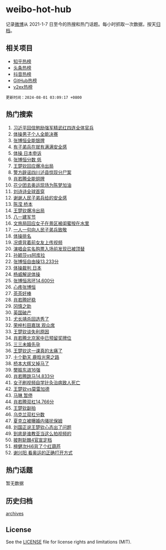 # weibo-hot-hub

记录[微博](https://www.weibo.com)从 2021-1-7 日至今的热搜和热门话题。每小时抓取一次数据，按天[归档](archives)。

## 相关项目

- [知乎热榜](https://github.com/lonnyzhang423/zhihu-hot-hub)
- [头条热榜](https://github.com/lonnyzhang423/toutiao-hot-hub)
- [抖音热榜](https://github.com/lonnyzhang423/douyin-hot-hub)
- [GitHub热榜](https://github.com/lonnyzhang423/github-hot-hub)
- [v2ex热榜](https://github.com/lonnyzhang423/v2ex-hot-hub)


`更新时间：2024-08-01 03:09:17 +0800`

## 热门搜索

1. [习近平回信勉励强军精武红四连全体官兵](https://m.weibo.cn/search?containerid=100103type%3D1%26t%3D10%26q%3D%23%E4%B9%A0%E8%BF%91%E5%B9%B3%E5%9B%9E%E4%BF%A1%E5%8B%89%E5%8A%B1%E5%BC%BA%E5%86%9B%E7%B2%BE%E6%AD%A6%E7%BA%A2%E5%9B%9B%E8%BF%9E%E5%85%A8%E4%BD%93%E5%AE%98%E5%85%B5%23&stream_entry_id=51&isnewpage=1&extparam=seat%3D1%26cate%3D10103%26q%3D%2523%25E4%25B9%25A0%25E8%25BF%2591%25E5%25B9%25B3%25E5%259B%259E%25E4%25BF%25A1%25E5%258B%2589%25E5%258A%25B1%25E5%25BC%25BA%25E5%2586%259B%25E7%25B2%25BE%25E6%25AD%25A6%25E7%25BA%25A2%25E5%259B%259B%25E8%25BF%259E%25E5%2585%25A8%25E4%25BD%2593%25E5%25AE%2598%25E5%2585%25B5%2523%26filter_type%3Drealtimehot%26dgr%3D0%26stream_entry_id%3D51%26c_type%3D51%26pos%3D0%26display_time%3D1722452956%26pre_seqid%3D1722452956655013550212)
1. [体操男子个人全能决赛](https://m.weibo.cn/search?containerid=100103type%3D1%26t%3D10%26q%3D%23%E4%BD%93%E6%93%8D%E7%94%B7%E5%AD%90%E4%B8%AA%E4%BA%BA%E5%85%A8%E8%83%BD%E5%86%B3%E8%B5%9B%23&stream_entry_id=31&isnewpage=1&extparam=seat%3D1%26cate%3D5001%26q%3D%2523%25E4%25BD%2593%25E6%2593%258D%25E7%2594%25B7%25E5%25AD%2590%25E4%25B8%25AA%25E4%25BA%25BA%25E5%2585%25A8%25E8%2583%25BD%25E5%2586%25B3%25E8%25B5%259B%2523%26dgr%3D0%26stream_entry_id%3D31%26band_rank%3D1%26c_type%3D31%26realpos%3D1%26filter_type%3Drealtimehot%26lcate%3D5001%26flag%3D16%26pos%3D0%26display_time%3D1722452956%26pre_seqid%3D1722452956655013550212)
1. [张博恒全能银牌](https://m.weibo.cn/search?containerid=100103type%3D1%26t%3D10%26q%3D%23%E5%BC%A0%E5%8D%9A%E6%81%92%E5%85%A8%E8%83%BD%E9%93%B6%E7%89%8C%23&stream_entry_id=31&isnewpage=1&extparam=seat%3D1%26cate%3D5001%26q%3D%2523%25E5%25BC%25A0%25E5%258D%259A%25E6%2581%2592%25E5%2585%25A8%25E8%2583%25BD%25E9%2593%25B6%25E7%2589%258C%2523%26dgr%3D0%26stream_entry_id%3D31%26band_rank%3D2%26c_type%3D31%26realpos%3D2%26filter_type%3Drealtimehot%26lcate%3D5001%26flag%3D1%26pos%3D1%26display_time%3D1722452956%26pre_seqid%3D1722452956655013550212)
1. [有子弟兵在就有满满安全感](https://m.weibo.cn/search?containerid=100103type%3D1%26t%3D10%26q%3D%23%E6%9C%89%E5%AD%90%E5%BC%9F%E5%85%B5%E5%9C%A8%E5%B0%B1%E6%9C%89%E6%BB%A1%E6%BB%A1%E5%AE%89%E5%85%A8%E6%84%9F%23&stream_entry_id=31&isnewpage=1&extparam=seat%3D1%26cate%3D5001%26q%3D%2523%25E6%259C%2589%25E5%25AD%2590%25E5%25BC%259F%25E5%2585%25B5%25E5%259C%25A8%25E5%25B0%25B1%25E6%259C%2589%25E6%25BB%25A1%25E6%25BB%25A1%25E5%25AE%2589%25E5%2585%25A8%25E6%2584%259F%2523%26dgr%3D0%26stream_entry_id%3D31%26band_rank%3D3%26c_type%3D31%26realpos%3D3%26filter_type%3Drealtimehot%26lcate%3D5001%26flag%3D0%26pos%3D2%26display_time%3D1722452956%26pre_seqid%3D1722452956655013550212)
1. [体操 日本申诉](https://m.weibo.cn/search?containerid=100103type%3D1%26t%3D10%26q%3D%E4%BD%93%E6%93%8D+%E6%97%A5%E6%9C%AC%E7%94%B3%E8%AF%89&stream_entry_id=31&isnewpage=1&extparam=seat%3D1%26cate%3D5001%26q%3D%25E4%25BD%2593%25E6%2593%258D%2520%25E6%2597%25A5%25E6%259C%25AC%25E7%2594%25B3%25E8%25AF%2589%26dgr%3D0%26stream_entry_id%3D31%26band_rank%3D4%26c_type%3D31%26realpos%3D4%26filter_type%3Drealtimehot%26lcate%3D5001%26flag%3D2%26pos%3D3%26display_time%3D1722452956%26pre_seqid%3D1722452956655013550212)
1. [张博恒分数 低](https://m.weibo.cn/search?containerid=100103type%3D1%26t%3D10%26q%3D%E5%BC%A0%E5%8D%9A%E6%81%92%E5%88%86%E6%95%B0+%E4%BD%8E&stream_entry_id=31&isnewpage=1&extparam=seat%3D1%26cate%3D5001%26q%3D%25E5%25BC%25A0%25E5%258D%259A%25E6%2581%2592%25E5%2588%2586%25E6%2595%25B0%2520%25E4%25BD%258E%26dgr%3D0%26stream_entry_id%3D31%26band_rank%3D5%26c_type%3D31%26realpos%3D5%26filter_type%3Drealtimehot%26lcate%3D5001%26flag%3D1%26pos%3D4%26display_time%3D1722452956%26pre_seqid%3D1722452956655013550212)
1. [王楚钦回应爆冷出局](https://m.weibo.cn/search?containerid=100103type%3D1%26t%3D10%26q%3D%23%E7%8E%8B%E6%A5%9A%E9%92%A6%E5%9B%9E%E5%BA%94%E7%88%86%E5%86%B7%E5%87%BA%E5%B1%80%23&stream_entry_id=31&isnewpage=1&extparam=seat%3D1%26cate%3D5001%26q%3D%2523%25E7%258E%258B%25E6%25A5%259A%25E9%2592%25A6%25E5%259B%259E%25E5%25BA%2594%25E7%2588%2586%25E5%2586%25B7%25E5%2587%25BA%25E5%25B1%2580%2523%26dgr%3D0%26stream_entry_id%3D31%26band_rank%3D6%26c_type%3D31%26realpos%3D6%26filter_type%3Drealtimehot%26lcate%3D5001%26flag%3D16%26pos%3D5%26display_time%3D1722452956%26pre_seqid%3D1722452956655013550212)
1. [警方辟谣四川泸县惊现分尸案](https://m.weibo.cn/search?containerid=100103type%3D1%26t%3D10%26q%3D%23%E8%AD%A6%E6%96%B9%E8%BE%9F%E8%B0%A3%E5%9B%9B%E5%B7%9D%E6%B3%B8%E5%8E%BF%E6%83%8A%E7%8E%B0%E5%88%86%E5%B0%B8%E6%A1%88%23&stream_entry_id=31&isnewpage=1&extparam=seat%3D1%26cate%3D5001%26q%3D%2523%25E8%25AD%25A6%25E6%2596%25B9%25E8%25BE%259F%25E8%25B0%25A3%25E5%259B%259B%25E5%25B7%259D%25E6%25B3%25B8%25E5%258E%25BF%25E6%2583%258A%25E7%258E%25B0%25E5%2588%2586%25E5%25B0%25B8%25E6%25A1%2588%2523%26pos%3D6%26stream_entry_id%3D31%26band_rank%3D7%26adid%3D248664%26c_type%3D31%26is_ad_pos%3D1%26dgr%3D0%26lcate%3D5001%26filter_type%3Drealtimehot%26display_time%3D1722452956%26pre_seqid%3D1722452956655013550212)
1. [肖若腾全能铜牌](https://m.weibo.cn/search?containerid=100103type%3D1%26t%3D10%26q%3D%23%E8%82%96%E8%8B%A5%E8%85%BE%E5%85%A8%E8%83%BD%E9%93%9C%E7%89%8C%23&stream_entry_id=31&isnewpage=1&extparam=seat%3D1%26cate%3D5001%26q%3D%2523%25E8%2582%2596%25E8%258B%25A5%25E8%2585%25BE%25E5%2585%25A8%25E8%2583%25BD%25E9%2593%259C%25E7%2589%258C%2523%26dgr%3D0%26stream_entry_id%3D31%26band_rank%3D7%26c_type%3D31%26realpos%3D7%26filter_type%3Drealtimehot%26lcate%3D5001%26flag%3D1%26pos%3D7%26display_time%3D1722452956%26pre_seqid%3D1722452956655013550212)
1. [花少团去奥运现场为陈梦加油](https://m.weibo.cn/search?containerid=100103type%3D1%26t%3D10%26q%3D%23%E8%8A%B1%E5%B0%91%E5%9B%A2%E5%8E%BB%E5%A5%A5%E8%BF%90%E7%8E%B0%E5%9C%BA%E4%B8%BA%E9%99%88%E6%A2%A6%E5%8A%A0%E6%B2%B9%23&stream_entry_id=31&isnewpage=1&extparam=seat%3D1%26cate%3D5001%26q%3D%2523%25E8%258A%25B1%25E5%25B0%2591%25E5%259B%25A2%25E5%258E%25BB%25E5%25A5%25A5%25E8%25BF%2590%25E7%258E%25B0%25E5%259C%25BA%25E4%25B8%25BA%25E9%2599%2588%25E6%25A2%25A6%25E5%258A%25A0%25E6%25B2%25B9%2523%26dgr%3D0%26stream_entry_id%3D31%26band_rank%3D8%26c_type%3D31%26realpos%3D8%26filter_type%3Drealtimehot%26lcate%3D5001%26flag%3D2%26pos%3D8%26display_time%3D1722452956%26pre_seqid%3D1722452956655013550212)
1. [刘诗诗全球首穿](https://m.weibo.cn/search?containerid=100103type%3D1%26t%3D10%26q%3D%23%E5%88%98%E8%AF%97%E8%AF%97%E5%85%A8%E7%90%83%E9%A6%96%E7%A9%BF%23&stream_entry_id=31&isnewpage=1&extparam=seat%3D1%26cate%3D5001%26q%3D%2523%25E5%2588%2598%25E8%25AF%2597%25E8%25AF%2597%25E5%2585%25A8%25E7%2590%2583%25E9%25A6%2596%25E7%25A9%25BF%2523%26dgr%3D0%26stream_entry_id%3D31%26band_rank%3D9%26c_type%3D31%26realpos%3D9%26filter_type%3Drealtimehot%26lcate%3D5001%26flag%3D0%26pos%3D9%26display_time%3D1722452956%26pre_seqid%3D1722452956655013550212)
1. [谢谢人民子弟兵给的安全感](https://m.weibo.cn/search?containerid=100103type%3D1%26t%3D10%26q%3D%23%E8%B0%A2%E8%B0%A2%E4%BA%BA%E6%B0%91%E5%AD%90%E5%BC%9F%E5%85%B5%E7%BB%99%E7%9A%84%E5%AE%89%E5%85%A8%E6%84%9F%23&stream_entry_id=31&isnewpage=1&extparam=seat%3D1%26cate%3D5001%26q%3D%2523%25E8%25B0%25A2%25E8%25B0%25A2%25E4%25BA%25BA%25E6%25B0%2591%25E5%25AD%2590%25E5%25BC%259F%25E5%2585%25B5%25E7%25BB%2599%25E7%259A%2584%25E5%25AE%2589%25E5%2585%25A8%25E6%2584%259F%2523%26dgr%3D0%26stream_entry_id%3D31%26band_rank%3D10%26c_type%3D31%26realpos%3D10%26filter_type%3Drealtimehot%26lcate%3D5001%26flag%3D1%26pos%3D10%26display_time%3D1722452956%26pre_seqid%3D1722452956655013550212)
1. [陈滢 桥本](https://m.weibo.cn/search?containerid=100103type%3D1%26t%3D10%26q%3D%E9%99%88%E6%BB%A2+%E6%A1%A5%E6%9C%AC&stream_entry_id=31&isnewpage=1&extparam=seat%3D1%26cate%3D5001%26q%3D%25E9%2599%2588%25E6%25BB%25A2%2520%25E6%25A1%25A5%25E6%259C%25AC%26dgr%3D0%26stream_entry_id%3D31%26band_rank%3D11%26c_type%3D31%26realpos%3D11%26filter_type%3Drealtimehot%26lcate%3D5001%26flag%3D2%26pos%3D11%26display_time%3D1722452956%26pre_seqid%3D1722452956655013550212)
1. [王楚钦爆冷出局](https://m.weibo.cn/search?containerid=100103type%3D1%26t%3D10%26q%3D%23%E7%8E%8B%E6%A5%9A%E9%92%A6%E7%88%86%E5%86%B7%E5%87%BA%E5%B1%80%23&stream_entry_id=31&isnewpage=1&extparam=seat%3D1%26cate%3D5001%26q%3D%2523%25E7%258E%258B%25E6%25A5%259A%25E9%2592%25A6%25E7%2588%2586%25E5%2586%25B7%25E5%2587%25BA%25E5%25B1%2580%2523%26dgr%3D0%26stream_entry_id%3D31%26band_rank%3D12%26c_type%3D31%26realpos%3D12%26filter_type%3Drealtimehot%26lcate%3D5001%26flag%3D0%26pos%3D12%26display_time%3D1722452956%26pre_seqid%3D1722452956655013550212)
1. [八一建军节](https://m.weibo.cn/search?containerid=100103type%3D1%26t%3D10%26q%3D%23%E5%85%AB%E4%B8%80%E5%BB%BA%E5%86%9B%E8%8A%82%23&stream_entry_id=31&isnewpage=1&extparam=seat%3D1%26cate%3D5001%26q%3D%2523%25E5%2585%25AB%25E4%25B8%2580%25E5%25BB%25BA%25E5%2586%259B%25E8%258A%2582%2523%26dgr%3D0%26stream_entry_id%3D31%26band_rank%3D13%26c_type%3D31%26realpos%3D13%26filter_type%3Drealtimehot%26lcate%3D5001%26flag%3D0%26pos%3D13%26display_time%3D1722452956%26pre_seqid%3D1722452956655013550212)
1. [文旅局回应女子在景区被闺蜜按在水里](https://m.weibo.cn/search?containerid=100103type%3D1%26t%3D10%26q%3D%23%E6%96%87%E6%97%85%E5%B1%80%E5%9B%9E%E5%BA%94%E5%A5%B3%E5%AD%90%E5%9C%A8%E6%99%AF%E5%8C%BA%E8%A2%AB%E9%97%BA%E8%9C%9C%E6%8C%89%E5%9C%A8%E6%B0%B4%E9%87%8C%23&stream_entry_id=31&isnewpage=1&extparam=seat%3D1%26cate%3D5001%26q%3D%2523%25E6%2596%2587%25E6%2597%2585%25E5%25B1%2580%25E5%259B%259E%25E5%25BA%2594%25E5%25A5%25B3%25E5%25AD%2590%25E5%259C%25A8%25E6%2599%25AF%25E5%258C%25BA%25E8%25A2%25AB%25E9%2597%25BA%25E8%259C%259C%25E6%258C%2589%25E5%259C%25A8%25E6%25B0%25B4%25E9%2587%258C%2523%26dgr%3D0%26stream_entry_id%3D31%26band_rank%3D14%26c_type%3D31%26realpos%3D14%26filter_type%3Drealtimehot%26lcate%3D5001%26flag%3D0%26pos%3D14%26display_time%3D1722452956%26pre_seqid%3D1722452956655013550212)
1. [一人一句向人民子弟兵致敬](https://m.weibo.cn/search?containerid=100103type%3D1%26t%3D10%26q%3D%23%E4%B8%80%E4%BA%BA%E4%B8%80%E5%8F%A5%E5%90%91%E4%BA%BA%E6%B0%91%E5%AD%90%E5%BC%9F%E5%85%B5%E8%87%B4%E6%95%AC%23&stream_entry_id=31&isnewpage=1&extparam=seat%3D1%26cate%3D5001%26q%3D%2523%25E4%25B8%2580%25E4%25BA%25BA%25E4%25B8%2580%25E5%258F%25A5%25E5%2590%2591%25E4%25BA%25BA%25E6%25B0%2591%25E5%25AD%2590%25E5%25BC%259F%25E5%2585%25B5%25E8%2587%25B4%25E6%2595%25AC%2523%26dgr%3D0%26stream_entry_id%3D31%26band_rank%3D15%26c_type%3D31%26realpos%3D15%26filter_type%3Drealtimehot%26lcate%3D5001%26flag%3D0%26pos%3D15%26display_time%3D1722452956%26pre_seqid%3D1722452956655013550212)
1. [体操排名](https://m.weibo.cn/search?containerid=100103type%3D1%26t%3D10%26q%3D%E4%BD%93%E6%93%8D%E6%8E%92%E5%90%8D&stream_entry_id=31&isnewpage=1&extparam=seat%3D1%26cate%3D5001%26q%3D%25E4%25BD%2593%25E6%2593%258D%25E6%258E%2592%25E5%2590%258D%26dgr%3D0%26stream_entry_id%3D31%26band_rank%3D16%26c_type%3D31%26realpos%3D16%26filter_type%3Drealtimehot%26lcate%3D5001%26flag%3D1%26pos%3D16%26display_time%3D1722452956%26pre_seqid%3D1722452956655013550212)
1. [况盛背着前女友上传视频](https://m.weibo.cn/search?containerid=100103type%3D1%26t%3D10%26q%3D%23%E5%86%B5%E7%9B%9B%E8%83%8C%E7%9D%80%E5%89%8D%E5%A5%B3%E5%8F%8B%E4%B8%8A%E4%BC%A0%E8%A7%86%E9%A2%91%23&stream_entry_id=31&isnewpage=1&extparam=seat%3D1%26cate%3D5001%26q%3D%2523%25E5%2586%25B5%25E7%259B%259B%25E8%2583%258C%25E7%259D%2580%25E5%2589%258D%25E5%25A5%25B3%25E5%258F%258B%25E4%25B8%258A%25E4%25BC%25A0%25E8%25A7%2586%25E9%25A2%2591%2523%26dgr%3D0%26stream_entry_id%3D31%26band_rank%3D17%26c_type%3D31%26realpos%3D17%26filter_type%3Drealtimehot%26lcate%3D5001%26flag%3D1%26pos%3D17%26display_time%3D1722452956%26pre_seqid%3D1722452956655013550212)
1. [演唱会实名购票入场前发现已被顶替](https://m.weibo.cn/search?containerid=100103type%3D1%26t%3D10%26q%3D%23%E6%BC%94%E5%94%B1%E4%BC%9A%E5%AE%9E%E5%90%8D%E8%B4%AD%E7%A5%A8%E5%85%A5%E5%9C%BA%E5%89%8D%E5%8F%91%E7%8E%B0%E5%B7%B2%E8%A2%AB%E9%A1%B6%E6%9B%BF%23&stream_entry_id=31&isnewpage=1&extparam=seat%3D1%26cate%3D5001%26q%3D%2523%25E6%25BC%2594%25E5%2594%25B1%25E4%25BC%259A%25E5%25AE%259E%25E5%2590%258D%25E8%25B4%25AD%25E7%25A5%25A8%25E5%2585%25A5%25E5%259C%25BA%25E5%2589%258D%25E5%258F%2591%25E7%258E%25B0%25E5%25B7%25B2%25E8%25A2%25AB%25E9%25A1%25B6%25E6%259B%25BF%2523%26dgr%3D0%26stream_entry_id%3D31%26band_rank%3D18%26c_type%3D31%26realpos%3D18%26filter_type%3Drealtimehot%26lcate%3D5001%26flag%3D0%26pos%3D18%26display_time%3D1722452956%26pre_seqid%3D1722452956655013550212)
1. [孙颖莎vs阿库拉](https://m.weibo.cn/search?containerid=100103type%3D1%26t%3D10%26q%3D%23%E5%AD%99%E9%A2%96%E8%8E%8Evs%E9%98%BF%E5%BA%93%E6%8B%89%23&stream_entry_id=31&isnewpage=1&extparam=seat%3D1%26cate%3D5001%26q%3D%2523%25E5%25AD%2599%25E9%25A2%2596%25E8%258E%258Evs%25E9%2598%25BF%25E5%25BA%2593%25E6%258B%2589%2523%26dgr%3D0%26stream_entry_id%3D31%26band_rank%3D19%26c_type%3D31%26realpos%3D19%26filter_type%3Drealtimehot%26lcate%3D5001%26flag%3D1%26pos%3D19%26display_time%3D1722452956%26pre_seqid%3D1722452956655013550212)
1. [张博恒自由操13.233分](https://m.weibo.cn/search?containerid=100103type%3D1%26t%3D10%26q%3D%23%E5%BC%A0%E5%8D%9A%E6%81%92%E8%87%AA%E7%94%B1%E6%93%8D13.233%E5%88%86%23&stream_entry_id=31&isnewpage=1&extparam=seat%3D1%26cate%3D5001%26q%3D%2523%25E5%25BC%25A0%25E5%258D%259A%25E6%2581%2592%25E8%2587%25AA%25E7%2594%25B1%25E6%2593%258D13.233%25E5%2588%2586%2523%26dgr%3D0%26stream_entry_id%3D31%26band_rank%3D20%26c_type%3D31%26realpos%3D20%26filter_type%3Drealtimehot%26lcate%3D5001%26flag%3D0%26pos%3D20%26display_time%3D1722452956%26pre_seqid%3D1722452956655013550212)
1. [体操裁判 日本](https://m.weibo.cn/search?containerid=100103type%3D1%26t%3D10%26q%3D%E4%BD%93%E6%93%8D%E8%A3%81%E5%88%A4+%E6%97%A5%E6%9C%AC&stream_entry_id=31&isnewpage=1&extparam=seat%3D1%26cate%3D5001%26q%3D%25E4%25BD%2593%25E6%2593%258D%25E8%25A3%2581%25E5%2588%25A4%2520%25E6%2597%25A5%25E6%259C%25AC%26dgr%3D0%26stream_entry_id%3D31%26band_rank%3D21%26c_type%3D31%26realpos%3D21%26filter_type%3Drealtimehot%26lcate%3D5001%26flag%3D1%26pos%3D21%26display_time%3D1722452956%26pre_seqid%3D1722452956655013550212)
1. [杨威解说体操](https://m.weibo.cn/search?containerid=100103type%3D1%26t%3D10%26q%3D%23%E6%9D%A8%E5%A8%81%E8%A7%A3%E8%AF%B4%E4%BD%93%E6%93%8D%23&stream_entry_id=31&isnewpage=1&extparam=seat%3D1%26cate%3D5001%26q%3D%2523%25E6%259D%25A8%25E5%25A8%2581%25E8%25A7%25A3%25E8%25AF%25B4%25E4%25BD%2593%25E6%2593%258D%2523%26dgr%3D0%26stream_entry_id%3D31%26band_rank%3D22%26c_type%3D31%26realpos%3D22%26filter_type%3Drealtimehot%26lcate%3D5001%26flag%3D1%26pos%3D22%26display_time%3D1722452956%26pre_seqid%3D1722452956655013550212)
1. [张博恒吊环14.600分](https://m.weibo.cn/search?containerid=100103type%3D1%26t%3D10%26q%3D%23%E5%BC%A0%E5%8D%9A%E6%81%92%E5%90%8A%E7%8E%AF14.600%E5%88%86%23&stream_entry_id=31&isnewpage=1&extparam=seat%3D1%26cate%3D5001%26q%3D%2523%25E5%25BC%25A0%25E5%258D%259A%25E6%2581%2592%25E5%2590%258A%25E7%258E%25AF14.600%25E5%2588%2586%2523%26dgr%3D0%26stream_entry_id%3D31%26band_rank%3D23%26c_type%3D31%26realpos%3D23%26filter_type%3Drealtimehot%26lcate%3D5001%26flag%3D0%26pos%3D23%26display_time%3D1722452956%26pre_seqid%3D1722452956655013550212)
1. [心疼张博恒](https://m.weibo.cn/search?containerid=100103type%3D1%26t%3D10%26q%3D%23%E5%BF%83%E7%96%BC%E5%BC%A0%E5%8D%9A%E6%81%92%23&stream_entry_id=31&isnewpage=1&extparam=seat%3D1%26cate%3D5001%26q%3D%2523%25E5%25BF%2583%25E7%2596%25BC%25E5%25BC%25A0%25E5%258D%259A%25E6%2581%2592%2523%26dgr%3D0%26stream_entry_id%3D31%26band_rank%3D24%26c_type%3D31%26realpos%3D24%26filter_type%3Drealtimehot%26lcate%3D5001%26flag%3D0%26pos%3D24%26display_time%3D1722452956%26pre_seqid%3D1722452956655013550212)
1. [茶茶好棒](https://m.weibo.cn/search?containerid=100103type%3D1%26t%3D10%26q%3D%E8%8C%B6%E8%8C%B6%E5%A5%BD%E6%A3%92&stream_entry_id=31&isnewpage=1&extparam=seat%3D1%26cate%3D5001%26q%3D%25E8%258C%25B6%25E8%258C%25B6%25E5%25A5%25BD%25E6%25A3%2592%26dgr%3D0%26stream_entry_id%3D31%26band_rank%3D25%26c_type%3D31%26realpos%3D25%26filter_type%3Drealtimehot%26lcate%3D5001%26flag%3D1%26pos%3D25%26display_time%3D1722452956%26pre_seqid%3D1722452956655013550212)
1. [肖若腾好稳](https://m.weibo.cn/search?containerid=100103type%3D1%26t%3D10%26q%3D%23%E8%82%96%E8%8B%A5%E8%85%BE%E5%A5%BD%E7%A8%B3%23&stream_entry_id=31&isnewpage=1&extparam=seat%3D1%26cate%3D5001%26q%3D%2523%25E8%2582%2596%25E8%258B%25A5%25E8%2585%25BE%25E5%25A5%25BD%25E7%25A8%25B3%2523%26dgr%3D0%26stream_entry_id%3D31%26band_rank%3D26%26c_type%3D31%26realpos%3D26%26filter_type%3Drealtimehot%26lcate%3D5001%26flag%3D0%26pos%3D26%26display_time%3D1722452956%26pre_seqid%3D1722452956655013550212)
1. [冈慎之助](https://m.weibo.cn/search?containerid=100103type%3D1%26t%3D10%26q%3D%E5%86%88%E6%85%8E%E4%B9%8B%E5%8A%A9&stream_entry_id=31&isnewpage=1&extparam=seat%3D1%26cate%3D5001%26q%3D%25E5%2586%2588%25E6%2585%258E%25E4%25B9%258B%25E5%258A%25A9%26dgr%3D0%26stream_entry_id%3D31%26band_rank%3D27%26c_type%3D31%26realpos%3D27%26filter_type%3Drealtimehot%26lcate%3D5001%26flag%3D1%26pos%3D27%26display_time%3D1722452956%26pre_seqid%3D1722452956655013550212)
1. [英国破产](https://m.weibo.cn/search?containerid=100103type%3D1%26t%3D10%26q%3D%E8%8B%B1%E5%9B%BD%E7%A0%B4%E4%BA%A7&stream_entry_id=31&isnewpage=1&extparam=seat%3D1%26cate%3D5001%26q%3D%25E8%258B%25B1%25E5%259B%25BD%25E7%25A0%25B4%25E4%25BA%25A7%26dgr%3D0%26stream_entry_id%3D31%26band_rank%3D28%26c_type%3D31%26realpos%3D28%26filter_type%3Drealtimehot%26lcate%3D5001%26flag%3D1%26pos%3D28%26display_time%3D1722452956%26pre_seqid%3D1722452956655013550212)
1. [尤长靖杀回选秀了](https://m.weibo.cn/search?containerid=100103type%3D1%26t%3D10%26q%3D%23%E5%B0%A4%E9%95%BF%E9%9D%96%E6%9D%80%E5%9B%9E%E9%80%89%E7%A7%80%E4%BA%86%23&stream_entry_id=31&isnewpage=1&extparam=seat%3D1%26cate%3D5001%26q%3D%2523%25E5%25B0%25A4%25E9%2595%25BF%25E9%259D%2596%25E6%259D%2580%25E5%259B%259E%25E9%2580%2589%25E7%25A7%2580%25E4%25BA%2586%2523%26dgr%3D0%26stream_entry_id%3D31%26band_rank%3D29%26c_type%3D31%26realpos%3D29%26filter_type%3Drealtimehot%26lcate%3D5001%26flag%3D0%26pos%3D29%26display_time%3D1722452956%26pre_seqid%3D1722452956655013550212)
1. [荣梓杉田嘉瑞 观众席](https://m.weibo.cn/search?containerid=100103type%3D1%26t%3D10%26q%3D%E8%8D%A3%E6%A2%93%E6%9D%89%E7%94%B0%E5%98%89%E7%91%9E+%E8%A7%82%E4%BC%97%E5%B8%AD&stream_entry_id=31&isnewpage=1&extparam=seat%3D1%26cate%3D5001%26q%3D%25E8%258D%25A3%25E6%25A2%2593%25E6%259D%2589%25E7%2594%25B0%25E5%2598%2589%25E7%2591%259E%2520%25E8%25A7%2582%25E4%25BC%2597%25E5%25B8%25AD%26dgr%3D0%26stream_entry_id%3D31%26band_rank%3D30%26c_type%3D31%26realpos%3D30%26filter_type%3Drealtimehot%26lcate%3D5001%26flag%3D0%26pos%3D30%26display_time%3D1722452956%26pre_seqid%3D1722452956655013550212)
1. [王楚钦谈失利原因](https://m.weibo.cn/search?containerid=100103type%3D1%26t%3D10%26q%3D%23%E7%8E%8B%E6%A5%9A%E9%92%A6%E8%B0%88%E5%A4%B1%E5%88%A9%E5%8E%9F%E5%9B%A0%23&stream_entry_id=31&isnewpage=1&extparam=seat%3D1%26cate%3D5001%26q%3D%2523%25E7%258E%258B%25E6%25A5%259A%25E9%2592%25A6%25E8%25B0%2588%25E5%25A4%25B1%25E5%2588%25A9%25E5%258E%259F%25E5%259B%25A0%2523%26dgr%3D0%26stream_entry_id%3D31%26band_rank%3D31%26c_type%3D31%26realpos%3D31%26filter_type%3Drealtimehot%26lcate%3D5001%26flag%3D0%26pos%3D31%26display_time%3D1722452956%26pre_seqid%3D1722452956655013550212)
1. [肖若腾北京家中已预留奖牌位](https://m.weibo.cn/search?containerid=100103type%3D1%26t%3D10%26q%3D%23%E8%82%96%E8%8B%A5%E8%85%BE%E5%8C%97%E4%BA%AC%E5%AE%B6%E4%B8%AD%E5%B7%B2%E9%A2%84%E7%95%99%E5%A5%96%E7%89%8C%E4%BD%8D%23&stream_entry_id=31&isnewpage=1&extparam=seat%3D1%26cate%3D5001%26q%3D%2523%25E8%2582%2596%25E8%258B%25A5%25E8%2585%25BE%25E5%258C%2597%25E4%25BA%25AC%25E5%25AE%25B6%25E4%25B8%25AD%25E5%25B7%25B2%25E9%25A2%2584%25E7%2595%2599%25E5%25A5%2596%25E7%2589%258C%25E4%25BD%258D%2523%26dgr%3D0%26stream_entry_id%3D31%26band_rank%3D32%26c_type%3D31%26realpos%3D32%26filter_type%3Drealtimehot%26lcate%3D5001%26flag%3D1%26pos%3D32%26display_time%3D1722452956%26pre_seqid%3D1722452956655013550212)
1. [三三未婚先孕](https://m.weibo.cn/search?containerid=100103type%3D1%26t%3D10%26q%3D%23%E4%B8%89%E4%B8%89%E6%9C%AA%E5%A9%9A%E5%85%88%E5%AD%95%23&stream_entry_id=31&isnewpage=1&extparam=seat%3D1%26cate%3D5001%26q%3D%2523%25E4%25B8%2589%25E4%25B8%2589%25E6%259C%25AA%25E5%25A9%259A%25E5%2585%2588%25E5%25AD%2595%2523%26dgr%3D0%26stream_entry_id%3D31%26band_rank%3D33%26c_type%3D31%26realpos%3D33%26filter_type%3Drealtimehot%26lcate%3D5001%26flag%3D0%26pos%3D33%26display_time%3D1722452956%26pre_seqid%3D1722452956655013550212)
1. [王楚钦这一课真的太痛了](https://m.weibo.cn/search?containerid=100103type%3D1%26t%3D10%26q%3D%E7%8E%8B%E6%A5%9A%E9%92%A6%E8%BF%99%E4%B8%80%E8%AF%BE%E7%9C%9F%E7%9A%84%E5%A4%AA%E7%97%9B%E4%BA%86&stream_entry_id=31&isnewpage=1&extparam=seat%3D1%26cate%3D5001%26q%3D%25E7%258E%258B%25E6%25A5%259A%25E9%2592%25A6%25E8%25BF%2599%25E4%25B8%2580%25E8%25AF%25BE%25E7%259C%259F%25E7%259A%2584%25E5%25A4%25AA%25E7%2597%259B%25E4%25BA%2586%26dgr%3D0%26stream_entry_id%3D31%26band_rank%3D34%26c_type%3D31%26realpos%3D34%26filter_type%3Drealtimehot%26lcate%3D5001%26flag%3D0%26pos%3D34%26display_time%3D1722452956%26pre_seqid%3D1722452956655013550212)
1. [十个勤天 鹿晗光荣之路](https://m.weibo.cn/search?containerid=100103type%3D1%26t%3D10%26q%3D%E5%8D%81%E4%B8%AA%E5%8B%A4%E5%A4%A9+%E9%B9%BF%E6%99%97%E5%85%89%E8%8D%A3%E4%B9%8B%E8%B7%AF&stream_entry_id=31&isnewpage=1&extparam=seat%3D1%26cate%3D5001%26q%3D%25E5%258D%2581%25E4%25B8%25AA%25E5%258B%25A4%25E5%25A4%25A9%2520%25E9%25B9%25BF%25E6%2599%2597%25E5%2585%2589%25E8%258D%25A3%25E4%25B9%258B%25E8%25B7%25AF%26dgr%3D0%26stream_entry_id%3D31%26band_rank%3D35%26c_type%3D31%26realpos%3D35%26filter_type%3Drealtimehot%26lcate%3D5001%26flag%3D0%26pos%3D35%26display_time%3D1722452956%26pre_seqid%3D1722452956655013550212)
1. [桥本大辉又掉马了](https://m.weibo.cn/search?containerid=100103type%3D1%26t%3D10%26q%3D%23%E6%A1%A5%E6%9C%AC%E5%A4%A7%E8%BE%89%E5%8F%88%E6%8E%89%E9%A9%AC%E4%BA%86%23&stream_entry_id=31&isnewpage=1&extparam=seat%3D1%26cate%3D5001%26q%3D%2523%25E6%25A1%25A5%25E6%259C%25AC%25E5%25A4%25A7%25E8%25BE%2589%25E5%258F%2588%25E6%258E%2589%25E9%25A9%25AC%25E4%25BA%2586%2523%26dgr%3D0%26stream_entry_id%3D31%26band_rank%3D36%26c_type%3D31%26realpos%3D36%26filter_type%3Drealtimehot%26lcate%3D5001%26flag%3D0%26pos%3D36%26display_time%3D1722452956%26pre_seqid%3D1722452956655013550212)
1. [樊振东进16强](https://m.weibo.cn/search?containerid=100103type%3D1%26t%3D10%26q%3D%23%E6%A8%8A%E6%8C%AF%E4%B8%9C%E8%BF%9B16%E5%BC%BA%23&stream_entry_id=31&isnewpage=1&extparam=seat%3D1%26cate%3D5001%26q%3D%2523%25E6%25A8%258A%25E6%258C%25AF%25E4%25B8%259C%25E8%25BF%259B16%25E5%25BC%25BA%2523%26dgr%3D0%26stream_entry_id%3D31%26band_rank%3D37%26c_type%3D31%26realpos%3D37%26filter_type%3Drealtimehot%26lcate%3D5001%26flag%3D0%26pos%3D37%26display_time%3D1722452956%26pre_seqid%3D1722452956655013550212)
1. [肖若腾跳马14.833分](https://m.weibo.cn/search?containerid=100103type%3D1%26t%3D10%26q%3D%23%E8%82%96%E8%8B%A5%E8%85%BE%E8%B7%B3%E9%A9%AC14.833%E5%88%86%23&stream_entry_id=31&isnewpage=1&extparam=seat%3D1%26cate%3D5001%26q%3D%2523%25E8%2582%2596%25E8%258B%25A5%25E8%2585%25BE%25E8%25B7%25B3%25E9%25A9%25AC14.833%25E5%2588%2586%2523%26dgr%3D0%26stream_entry_id%3D31%26band_rank%3D38%26c_type%3D31%26realpos%3D38%26filter_type%3Drealtimehot%26lcate%3D5001%26flag%3D0%26pos%3D38%26display_time%3D1722452956%26pre_seqid%3D1722452956655013550212)
1. [女子刷视频自学针灸治病致人死亡](https://m.weibo.cn/search?containerid=100103type%3D1%26t%3D10%26q%3D%23%E5%A5%B3%E5%AD%90%E5%88%B7%E8%A7%86%E9%A2%91%E8%87%AA%E5%AD%A6%E9%92%88%E7%81%B8%E6%B2%BB%E7%97%85%E8%87%B4%E4%BA%BA%E6%AD%BB%E4%BA%A1%23&stream_entry_id=31&isnewpage=1&extparam=seat%3D1%26cate%3D5001%26q%3D%2523%25E5%25A5%25B3%25E5%25AD%2590%25E5%2588%25B7%25E8%25A7%2586%25E9%25A2%2591%25E8%2587%25AA%25E5%25AD%25A6%25E9%2592%2588%25E7%2581%25B8%25E6%25B2%25BB%25E7%2597%2585%25E8%2587%25B4%25E4%25BA%25BA%25E6%25AD%25BB%25E4%25BA%25A1%2523%26dgr%3D0%26stream_entry_id%3D31%26band_rank%3D39%26c_type%3D31%26realpos%3D39%26filter_type%3Drealtimehot%26lcate%3D5001%26flag%3D0%26pos%3D39%26display_time%3D1722452956%26pre_seqid%3D1722452956655013550212)
1. [王楚钦vs莫雷加德](https://m.weibo.cn/search?containerid=100103type%3D1%26t%3D10%26q%3D%E7%8E%8B%E6%A5%9A%E9%92%A6vs%E8%8E%AB%E9%9B%B7%E5%8A%A0%E5%BE%B7&stream_entry_id=31&isnewpage=1&extparam=seat%3D1%26cate%3D5001%26q%3D%25E7%258E%258B%25E6%25A5%259A%25E9%2592%25A6vs%25E8%258E%25AB%25E9%259B%25B7%25E5%258A%25A0%25E5%25BE%25B7%26dgr%3D0%26stream_entry_id%3D31%26band_rank%3D40%26c_type%3D31%26realpos%3D40%26filter_type%3Drealtimehot%26lcate%3D5001%26flag%3D0%26pos%3D40%26display_time%3D1722452956%26pre_seqid%3D1722452956655013550212)
1. [马琳 暂停](https://m.weibo.cn/search?containerid=100103type%3D1%26t%3D10%26q%3D%E9%A9%AC%E7%90%B3+%E6%9A%82%E5%81%9C&stream_entry_id=31&isnewpage=1&extparam=seat%3D1%26cate%3D5001%26q%3D%25E9%25A9%25AC%25E7%2590%25B3%2520%25E6%259A%2582%25E5%2581%259C%26dgr%3D0%26stream_entry_id%3D31%26band_rank%3D41%26c_type%3D31%26realpos%3D41%26filter_type%3Drealtimehot%26lcate%3D5001%26flag%3D0%26pos%3D41%26display_time%3D1722452956%26pre_seqid%3D1722452956655013550212)
1. [肖若腾双杠14.766分](https://m.weibo.cn/search?containerid=100103type%3D1%26t%3D10%26q%3D%23%E8%82%96%E8%8B%A5%E8%85%BE%E5%8F%8C%E6%9D%A014.766%E5%88%86%23&stream_entry_id=31&isnewpage=1&extparam=seat%3D1%26cate%3D5001%26q%3D%2523%25E8%2582%2596%25E8%258B%25A5%25E8%2585%25BE%25E5%258F%258C%25E6%259D%25A014.766%25E5%2588%2586%2523%26dgr%3D0%26stream_entry_id%3D31%26band_rank%3D42%26c_type%3D31%26realpos%3D42%26filter_type%3Drealtimehot%26lcate%3D5001%26flag%3D1%26pos%3D42%26display_time%3D1722452956%26pre_seqid%3D1722452956655013550212)
1. [王楚钦副拍](https://m.weibo.cn/search?containerid=100103type%3D1%26t%3D10%26q%3D%23%E7%8E%8B%E6%A5%9A%E9%92%A6%E5%89%AF%E6%8B%8D%23&stream_entry_id=31&isnewpage=1&extparam=seat%3D1%26cate%3D5001%26q%3D%2523%25E7%258E%258B%25E6%25A5%259A%25E9%2592%25A6%25E5%2589%25AF%25E6%258B%258D%2523%26dgr%3D0%26stream_entry_id%3D31%26band_rank%3D43%26c_type%3D31%26realpos%3D43%26filter_type%3Drealtimehot%26lcate%3D5001%26flag%3D0%26pos%3D43%26display_time%3D1722452956%26pre_seqid%3D1722452956655013550212)
1. [乌克兰双杠分数](https://m.weibo.cn/search?containerid=100103type%3D1%26t%3D10%26q%3D%E4%B9%8C%E5%85%8B%E5%85%B0%E5%8F%8C%E6%9D%A0%E5%88%86%E6%95%B0&stream_entry_id=31&isnewpage=1&extparam=seat%3D1%26cate%3D5001%26q%3D%25E4%25B9%258C%25E5%2585%258B%25E5%2585%25B0%25E5%258F%258C%25E6%259D%25A0%25E5%2588%2586%25E6%2595%25B0%26dgr%3D0%26stream_entry_id%3D31%26band_rank%3D44%26c_type%3D31%26realpos%3D44%26filter_type%3Drealtimehot%26lcate%3D5001%26flag%3D1%26pos%3D44%26display_time%3D1722452956%26pre_seqid%3D1722452956655013550212)
1. [夏克立被曝婚内骚扰保姆](https://m.weibo.cn/search?containerid=100103type%3D1%26t%3D10%26q%3D%23%E5%A4%8F%E5%85%8B%E7%AB%8B%E8%A2%AB%E6%9B%9D%E5%A9%9A%E5%86%85%E9%AA%9A%E6%89%B0%E4%BF%9D%E5%A7%86%23&stream_entry_id=31&isnewpage=1&extparam=seat%3D1%26cate%3D5001%26q%3D%2523%25E5%25A4%258F%25E5%2585%258B%25E7%25AB%258B%25E8%25A2%25AB%25E6%259B%259D%25E5%25A9%259A%25E5%2586%2585%25E9%25AA%259A%25E6%2589%25B0%25E4%25BF%259D%25E5%25A7%2586%2523%26dgr%3D0%26stream_entry_id%3D31%26band_rank%3D45%26c_type%3D31%26realpos%3D45%26filter_type%3Drealtimehot%26lcate%3D5001%26flag%3D0%26pos%3D45%26display_time%3D1722452956%26pre_seqid%3D1722452956655013550212)
1. [刘国正说王楚钦心态出了问题](https://m.weibo.cn/search?containerid=100103type%3D1%26t%3D10%26q%3D%23%E5%88%98%E5%9B%BD%E6%AD%A3%E8%AF%B4%E7%8E%8B%E6%A5%9A%E9%92%A6%E5%BF%83%E6%80%81%E5%87%BA%E4%BA%86%E9%97%AE%E9%A2%98%23&stream_entry_id=31&isnewpage=1&extparam=seat%3D1%26cate%3D5001%26q%3D%2523%25E5%2588%2598%25E5%259B%25BD%25E6%25AD%25A3%25E8%25AF%25B4%25E7%258E%258B%25E6%25A5%259A%25E9%2592%25A6%25E5%25BF%2583%25E6%2580%2581%25E5%2587%25BA%25E4%25BA%2586%25E9%2597%25AE%25E9%25A2%2598%2523%26dgr%3D0%26stream_entry_id%3D31%26band_rank%3D46%26c_type%3D31%26realpos%3D46%26filter_type%3Drealtimehot%26lcate%3D5001%26flag%3D0%26pos%3D46%26display_time%3D1722452956%26pre_seqid%3D1722452956655013550212)
1. [到底是谁教亚当这么拍视频的](https://m.weibo.cn/search?containerid=100103type%3D1%26t%3D10%26q%3D%E5%88%B0%E5%BA%95%E6%98%AF%E8%B0%81%E6%95%99%E4%BA%9A%E5%BD%93%E8%BF%99%E4%B9%88%E6%8B%8D%E8%A7%86%E9%A2%91%E7%9A%84&stream_entry_id=31&isnewpage=1&extparam=seat%3D1%26cate%3D5001%26q%3D%25E5%2588%25B0%25E5%25BA%2595%25E6%2598%25AF%25E8%25B0%2581%25E6%2595%2599%25E4%25BA%259A%25E5%25BD%2593%25E8%25BF%2599%25E4%25B9%2588%25E6%258B%258D%25E8%25A7%2586%25E9%25A2%2591%25E7%259A%2584%26dgr%3D0%26stream_entry_id%3D31%26band_rank%3D47%26c_type%3D31%26realpos%3D47%26filter_type%3Drealtimehot%26lcate%3D5001%26flag%3D1%26pos%3D47%26display_time%3D1722452956%26pre_seqid%3D1722452956655013550212)
1. [披荆斩棘4官宣定档](https://m.weibo.cn/search?containerid=100103type%3D1%26t%3D10%26q%3D%23%E6%8A%AB%E8%8D%86%E6%96%A9%E6%A3%984%E5%AE%98%E5%AE%A3%E5%AE%9A%E6%A1%A3%23&stream_entry_id=31&isnewpage=1&extparam=seat%3D1%26cate%3D5001%26q%3D%2523%25E6%258A%25AB%25E8%258D%2586%25E6%2596%25A9%25E6%25A3%25984%25E5%25AE%2598%25E5%25AE%25A3%25E5%25AE%259A%25E6%25A1%25A3%2523%26dgr%3D0%26stream_entry_id%3D31%26band_rank%3D48%26c_type%3D31%26realpos%3D48%26filter_type%3Drealtimehot%26lcate%3D5001%26flag%3D0%26pos%3D48%26display_time%3D1722452956%26pre_seqid%3D1722452956655013550212)
1. [檀健次Hi6背了个红葫芦](https://m.weibo.cn/search?containerid=100103type%3D1%26t%3D10%26q%3D%23%E6%AA%80%E5%81%A5%E6%AC%A1Hi6%E8%83%8C%E4%BA%86%E4%B8%AA%E7%BA%A2%E8%91%AB%E8%8A%A6%23&stream_entry_id=31&isnewpage=1&extparam=seat%3D1%26cate%3D5001%26q%3D%2523%25E6%25AA%2580%25E5%2581%25A5%25E6%25AC%25A1Hi6%25E8%2583%258C%25E4%25BA%2586%25E4%25B8%25AA%25E7%25BA%25A2%25E8%2591%25AB%25E8%258A%25A6%2523%26dgr%3D0%26stream_entry_id%3D31%26band_rank%3D49%26c_type%3D31%26realpos%3D49%26filter_type%3Drealtimehot%26lcate%3D5001%26flag%3D1%26pos%3D49%26display_time%3D1722452956%26pre_seqid%3D1722452956655013550212)
1. [谢兴阳 看奥运的正确打开方式](https://m.weibo.cn/search?containerid=100103type%3D1%26t%3D10%26q%3D%E8%B0%A2%E5%85%B4%E9%98%B3+%E7%9C%8B%E5%A5%A5%E8%BF%90%E7%9A%84%E6%AD%A3%E7%A1%AE%E6%89%93%E5%BC%80%E6%96%B9%E5%BC%8F&stream_entry_id=31&isnewpage=1&extparam=seat%3D1%26cate%3D5001%26q%3D%25E8%25B0%25A2%25E5%2585%25B4%25E9%2598%25B3%2520%25E7%259C%258B%25E5%25A5%25A5%25E8%25BF%2590%25E7%259A%2584%25E6%25AD%25A3%25E7%25A1%25AE%25E6%2589%2593%25E5%25BC%2580%25E6%2596%25B9%25E5%25BC%258F%26dgr%3D0%26stream_entry_id%3D31%26band_rank%3D50%26c_type%3D31%26realpos%3D50%26filter_type%3Drealtimehot%26lcate%3D5001%26flag%3D0%26pos%3D50%26display_time%3D1722452956%26pre_seqid%3D1722452956655013550212)

## 热门话题

暂无数据

## 历史归档

[archives](archives)

## License

See the [LICENSE](LICENSE) file for license rights and limitations (MIT).
